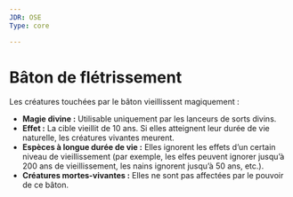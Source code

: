 ```yaml
---
JDR: OSE
Type: core

---
```

# Bâton de flétrissement

Les créatures touchées par le bâton vieillissent magiquement :

- **Magie divine :** Utilisable uniquement par les lanceurs de sorts divins.
- **Effet :** La cible vieillit de 10 ans. Si elles atteignent leur durée de vie naturelle, les créatures vivantes meurent.
- **Espèces à longue durée de vie :** Elles ignorent les effets d’un certain niveau de vieillissement (par exemple, les elfes peuvent ignorer jusqu’à 200 ans de vieillissement, les nains ignorent jusqu’à 50 ans, etc.).
- **Créatures mortes-vivantes :** Elles ne sont pas affectées par le pouvoir de ce bâton.